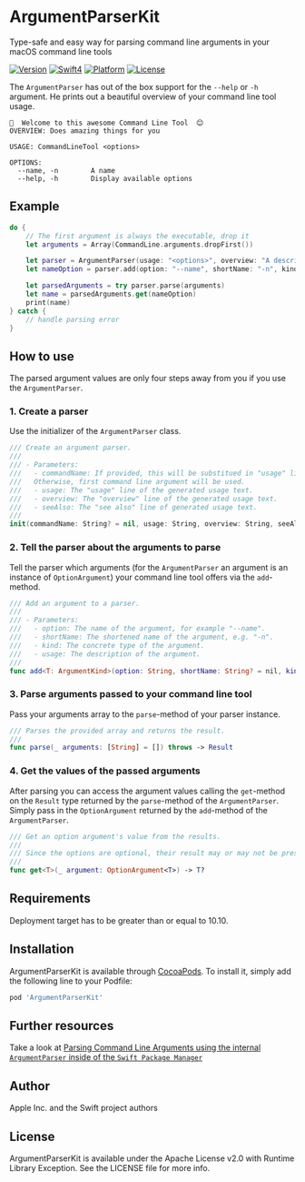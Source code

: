 # ArgumentParserKit

Type-safe and easy way for parsing command line arguments in your macOS command line tools

[![Version](https://img.shields.io/cocoapods/v/ArgumentParserKit.svg?longCache=true&style=flat-square)](http://cocoapods.org/pods/ArgumentParserKit)
[![Swift4](https://img.shields.io/badge/swift4-compatible-orange.svg?longCache=true&style=flat-square)](https://developer.apple.com/swift)
[![Platform](https://img.shields.io/badge/platform-macOS-lightgrey.svg?longCache=true&style=flat-square)](https://www.apple.com/de/macos)
[![License](https://img.shields.io/badge/license-Apache%20License%20v2.0-lightgrey.svg?longCache=true&style=flat-square)](https://en.wikipedia.org/wiki/Apache_License)

The `ArgumentParser` has out of the box support for the `--help` or `-h` argument. He prints out a beautiful overview of your command line tool usage.

```
👻  Welcome to this awesome Command Line Tool  😊
OVERVIEW: Does amazing things for you

USAGE: CommandLineTool <options>

OPTIONS:
  --name, -n        A name
  --help, -h        Display available options
```

## Example

```swift
do {
    // The first argument is always the executable, drop it
    let arguments = Array(CommandLine.arguments.dropFirst())

    let parser = ArgumentParser(usage: "<options>", overview: "A description")
    let nameOption = parser.add(option: "--name", shortName: "-n", kind: String.self, usage: "A name")

    let parsedArguments = try parser.parse(arguments)
    let name = parsedArguments.get(nameOption)
    print(name)
} catch {
    // handle parsing error
}
```

## How to use

The parsed argument values are only four steps away from you if you use the `ArgumentParser`.

### 1. Create a parser ###

Use the initializer of the `ArgumentParser` class.

```swift
/// Create an argument parser.
///
/// - Parameters:
///   - commandName: If provided, this will be substitued in "usage" line of the generated usage text.
///   Otherwise, first command line argument will be used.
///   - usage: The "usage" line of the generated usage text.
///   - overview: The "overview" line of the generated usage text.
///   - seeAlso: The "see also" line of generated usage text.
///
init(commandName: String? = nil, usage: String, overview: String, seeAlso: String? = nil)
```

### 2. Tell the parser about the arguments to parse ###

Tell the parser which arguments (for the `ArgumentParser` an argument is an instance of `OptionArgument`) your command line tool offers via the `add`-method.

```swift
/// Add an argument to a parser.
///
/// - Parameters:
///   - option: The name of the argument, for example "--name".
///   - shortName: The shortened name of the argument, e.g. "-n".
///   - kind: The concrete type of the argument.
///   - usage: The description of the argument.
///
func add<T: ArgumentKind>(option: String, shortName: String? = nil, kind: T.Type, usage: String? = nil)
```

### 3. Parse arguments passed to your command line tool  ###

Pass your arguments array to the `parse`-method of your parser instance.

```swift
/// Parses the provided array and returns the result.
///
func parse(_ arguments: [String] = []) throws -> Result
```

### 4. Get the values of the passed arguments  ###

After parsing you can access the argument values calling the `get`-method on the `Result` type returned by the `parse`-method of the `ArgumentParser`. Simply pass in the `OptionArgument` returned by the `add`-method of the `ArgumentParser`.

```swift
/// Get an option argument's value from the results.
///
/// Since the options are optional, their result may or may not be present.
///
func get<T>(_ argument: OptionArgument<T>) -> T?
```

## Requirements

Deployment target has to be greater than or equal to 10.10.

## Installation

ArgumentParserKit is available through [CocoaPods](https://cocoapods.org). To install
it, simply add the following line to your Podfile:

```ruby
pod 'ArgumentParserKit'
```

## Further resources

Take a look at [Parsing Command Line Arguments using the internal `ArgumentParser` inside of the `Swift Package Manager`](https://www.enekoalonso.com/articles/parsing-command-line-arguments-with-swift-package-manager-argument-parser)

## Author

Apple Inc. and the Swift project authors

## License

ArgumentParserKit is available under the Apache License v2.0 with Runtime Library Exception. See the LICENSE file for more info.
